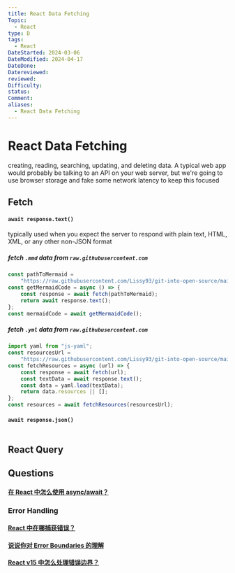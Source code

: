 ```yaml
---
title: React Data Fetching
Topic:
  - React
type: D
tags:
  - React
DateStarted: 2024-03-06
DateModified: 2024-04-17
DateDone: 
Datereviewed: 
reviewed: 
Difficulty: 
status: 
Comment: 
aliases:
  - React Data Fetching
---
```


# React Data Fetching

creating, reading, searching, updating, and deleting data. A typical web app would probably be talking to an API on your web server, but we're going to use browser storage and fake some network latency to keep this focused

## Fetch

#### `await response.text()`

typically used when you expect the server to respond with plain text, HTML, XML, or any other non-JSON format

##### fetch `.mmd` data from `raw.githubusercontent.com`

```js
const pathToMermaid =
	"https://raw.githubusercontent.com/Lissy93/git-into-open-source/main/guides/roadmap.mmd";
const getMermaidCode = async () => {
	const response = await fetch(pathToMermaid);
	return await response.text();
};
const mermaidCode = await getMermaidCode();
```

##### fetch `.yml` data from `raw.githubusercontent.com`

```js
import yaml from "js-yaml";
const resourcesUrl =
	"https://raw.githubusercontent.com/Lissy93/git-into-open-source/main/resources.yml";
const fetchResources = async (url) => {
	const response = await fetch(url);
	const textData = await response.text();
	const data = yaml.load(textData);
	return data.resources || [];
};
const resources = await fetchResources(resourcesUrl);
```

#### `await response.json()`

```js

```

## React Query

## Questions

#### [在 React 中怎么使用 async/await？](https://github.com/haizlin/fe-interview/issues/880)

### Error Handling

#### [React 中在哪捕获错误？](https://github.com/haizlin/fe-interview/issues/928)

#### [说说你对 Error Boundaries 的理解](https://github.com/haizlin/fe-interview/issues/701)

#### [React v15 中怎么处理错误边界？](https://github.com/haizlin/fe-interview/issues/859)

